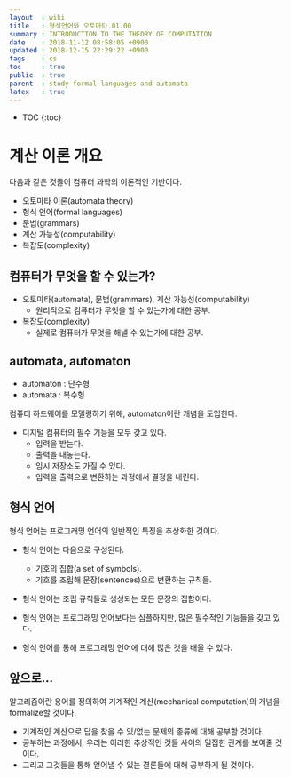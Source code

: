 ```yaml
---
layout  : wiki
title   : 형식언어와 오토마타.01.00
summary : INTRODUCTION TO THE THEORY OF COMPUTATION
date    : 2018-11-12 08:58:05 +0900
updated : 2018-12-15 22:29:22 +0900
tags    : cs
toc     : true
public  : true
parent  : study-formal-languages-and-automata
latex   : true
---
```

* TOC
{:toc}

# 계산 이론 개요

다음과 같은 것들이 컴퓨터 과학의 이론적인 기반이다.

* 오토마타 이론(automata theory)
* 형식 언어(formal languages)
* 문법(grammars)
* 계산 가능성(computability)
* 복잡도(complexity)

## 컴퓨터가 무엇을 할 수 있는가?

* 오토마타(automata), 문법(grammars), 계산 가능성(computability)
    * 원리적으로 컴퓨터가 무엇을 할 수 있는가에 대한 공부.
* 복잡도(complexity)
    * 실제로 컴퓨터가 무엇을 해낼 수 있는가에 대한 공부.

## automata, automaton

* automaton : 단수형
* automata : 복수형

컴퓨터 하드웨어를 모델링하기 위해, automaton이란 개념을 도입한다.

* 디지털 컴퓨터의 필수 기능을 모두 갖고 있다.
    * 입력을 받는다.
    * 출력을 내놓는다.
    * 임시 저장소도 가질 수 있다.
    * 입력을 출력으로 변환하는 과정에서 결정을 내린다.

## 형식 언어

형식 언어는 프로그래밍 언어의 일반적인 특징을 추상화한 것이다.

* 형식 언어는 다음으로 구성된다.
    * 기호의 집합(a set of symbols).
    * 기호를 조립해 문장(sentences)으로 변환하는 규칙들.

* 형식 언어는 조립 규칙들로 생성되는 모든 문장의 집합이다.
* 형식 언어는 프로그래밍 언어보다는 심플하지만, 많은 필수적인 기능들을 갖고 있다.
* 형식 언어를 통해 프로그래밍 언어에 대해 많은 것을 배울 수 있다.

## 앞으로...

알고리즘이란 용어를 정의하여 기계적인 계산(mechanical computation)의 개념을 formalize할 것이다.

* 기계적인 계산으로 답을 찾을 수 있/없는 문제의 종류에 대해 공부할 것이다.
* 공부하는 과정에서, 우리는 이러한 추상적인 것들 사이의 밀접한 관계를 보여줄 것이다.
* 그리고 그것들을 통해 얻어낼 수 있는 결론들에 대해 공부하게 될 것이다.

